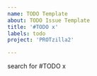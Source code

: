 ```yaml
---
name: TODO Template
about: TODO Issue Template
title: '#TODO x'
labels: todo
project: 'PROTzilla2'

---
```


<Description>

search for #TODO x
